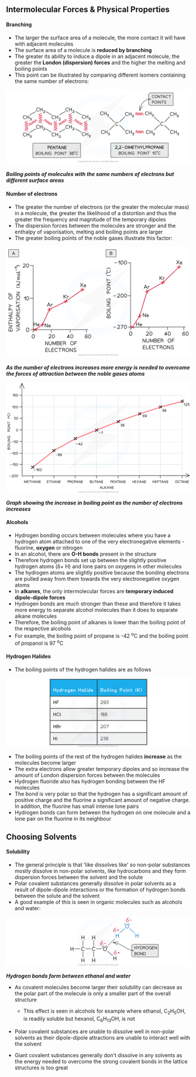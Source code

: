 Intermolecular Forces & Physical Properties
-------------------------------------------

#### Branching

* The larger the surface area of a molecule, the more contact it will have with adjacent molecules
* The surface area of a molecule is <b>reduced by branching</b>
* The greater its ability to induce a dipole in an adjacent molecule, the greater the<b> London (dispersion) forces</b> and the higher the melting and boiling points
* This point can be illustrated by comparing different isomers containing the same number of electrons:

![Chemical Bonding Contact Points, downloadable AS & A Level Chemistry revision notes](1.3-Chemical-Bonding-Contact-Points.png)

*<b>Boiling points of molecules with the same numbers of electrons but different surface areas</b>*

#### Number of electrons

* The greater the number of electrons (or the greater the molecular mass) in a molecule, the greater the likelihood of a distortion and thus the greater the frequency and magnitude of the temporary dipoles
* The dispersion forces between the molecules are stronger and the enthalpy of vaporisation, melting and boiling points are larger
* The greater boiling points of the noble gases illustrate this factor:

![Chemical Bonding Enthalpy and Boiling Point, downloadable AS & A Level Chemistry revision notes](1.3-Chemical-Bonding-Enthalpy-and-Boiling-Point.png)

*<b>As the number of electrons increases more energy is needed to overcome the forces of attraction between the noble gases atoms</b>*

![Alkanes Boiling Point](10.1.1-Alkanes-Boiling-Point-Graph.png)

*<b>Graph showing the increase in boiling point as the number of electrons increases</b>*

#### Alcohols

* Hydrogen bonding occurs between molecules where you have a hydrogen atom attached to one of the very electronegative elements - fluorine, <b>oxygen</b> or nitrogen
* In an alcohol, there are <b>O-H bonds</b> present in the structure
* Therefore hydrogen bonds set up between the slightly positive hydrogen atoms (δ+ H) and lone pairs on oxygens in other molecules
* The hydrogen atoms are slightly positive because the bonding electrons are pulled away from them towards the very electronegative oxygen atoms
* In <b>alkanes</b>, the only intermolecular forces are <b>temporary induced dipole-dipole forces</b>
* Hydrogen bonds are much stronger than these and therefore it takes more energy to separate alcohol molecules than it does to separate alkane molecules
* Therefore, the boiling point of alkanes is lower than the boiling point of the respective alcohols
* For example, the boiling point of propane is -42 <sup>o</sup>C and the boiling point of propanol is 97 <sup>o</sup>C

#### Hydrogen Halides

* The boiling points of the hydrogen halides are as follows

![2-2-3-the-boiling-points-of-the-hydrogen-halides](2-2-3-the-boiling-points-of-the-hydrogen-halides.png)

* The boiling points of the rest of the hydrogen halides <b>increase</b> as the molecules become larger
* The extra electrons allow greater temporary dipoles and so increase the amount of London dispersion forces between the molecules
* Hydrogen fluoride also has hydrogen bonding between the HF molecules
* The bond is very polar so that the hydrogen has a significant amount of positive charge and the fluorine a significant amount of negative charge. In addition, the fluorine has small intense lone pairs
* Hydrogen bonds can form between the hydrogen on one molecule and a lone pair on the fluorine in its neighbour

Choosing Solvents
-----------------

#### Solubility

* The general principle is that 'like dissolves like' so non-polar substances mostly dissolve in non-polar solvents, like hydrocarbons and they form dispersion forces between the solvent and the solute
* Polar covalent substances generally dissolve in polar solvents as a result of dipole-dipole interactions or the formation of hydrogen bonds between the solute and the solvent
* A good example of this is seen in organic molecules such as alcohols and water:

![Hydrogen bonds between ethanol and water, downloadable IB Chemistry revision notes](4.1.14-Hydrogen-bonds-between-ethanol-and-water-1.png)

*<b>Hydrogen bonds form between ethanol and water</b>*

* As covalent molecules become larger their solubility can decrease as the polar part of the molecule is only a smaller part of the overall structure

  + This effect is seen in alcohols for example where ethanol, C<sub>2</sub>H<sub>5</sub>OH, is readily soluble but hexanol, C<sub>6</sub>H<sub>13</sub>OH, is not
* Polar covalent substances are unable to dissolve well in non-polar solvents as their dipole-dipole attractions are unable to interact well with the solvent
* Giant covalent substances generally don't dissolve in any solvents as the energy needed to overcome the strong covalent bonds in the lattice structures is too great